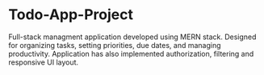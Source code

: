 # Todo-App-Project
Full-stack managment application developed using MERN stack.
Designed for organizing tasks, setting priorities, due dates, and managing productivity.
Application has also implemented authorization, filtering and responsive UI layout.